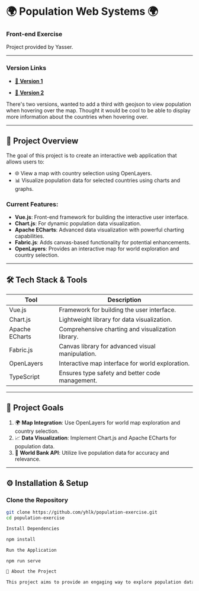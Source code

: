 # 🌍 Population Web Systems 🌍

### Front-end Exercise

Project provided by Yasser.

---

### Version Links

- [🌟 **Version 1**](https://yhlk.github.io/population-datavisu/v1/)

- [🚀 **Version 2**](https://yhlk.github.io/population-datavisu/v2/)

There's two versions, wanted to add a third with geojson to view population when hovering over the map. Thought it would be cool to be able to display more information about the countries when hovering over.

---

## 🚀 Project Overview

The goal of this project is to create an interactive web application that allows users to:

- 🌐 View a map with country selection using OpenLayers.
- 📊 Visualize population data for selected countries using charts and graphs.

### Current Features:

- **Vue.js**: Front-end framework for building the interactive user interface.
- **Chart.js**: For dynamic population data visualization.
- **Apache ECharts**: Advanced data visualization with powerful charting capabilities.
- **Fabric.js**: Adds canvas-based functionality for potential enhancements.
- **OpenLayers**: Provides an interactive map for world exploration and country selection.

---

## 🛠️ Tech Stack & Tools

| Tool           | Description                                       |
| -------------- | ------------------------------------------------- |
| Vue.js         | Framework for building the user interface.        |
| Chart.js       | Lightweight library for data visualization.       |
| Apache ECharts | Comprehensive charting and visualization library. |
| Fabric.js      | Canvas library for advanced visual manipulation.  |
| OpenLayers     | Interactive map interface for world exploration.  |
| TypeScript     | Ensures type safety and better code management.   |

---

## 🎯 Project Goals

1. 🌍 **Map Integration**: Use OpenLayers for world map exploration and country selection.
2. 📈 **Data Visualization**: Implement Chart.js and Apache ECharts for population data.
3. 📡 **World Bank API**: Utilize live population data for accuracy and relevance.

---

## ⚙️ Installation & Setup

### Clone the Repository

```bash
git clone https://github.com/yhlk/population-exercise.git
cd population-exercise

Install Dependencies

npm install

Run the Application

npm run serve

🌟 About the Project

This project aims to provide an engaging way to explore population data interactively. Users can select countries, view population trends via charts, and navigate a world map for additional insights.
```
